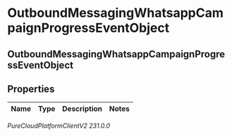 # OutboundMessagingWhatsappCampaignProgressEventObject

## OutboundMessagingWhatsappCampaignProgressEventObject

## Properties

|Name | Type | Description | Notes|
|------------ | ------------- | ------------- | -------------|



_PureCloudPlatformClientV2 231.0.0_
